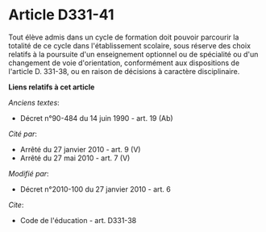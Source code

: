 # Article D331-41

Tout élève admis dans un cycle de formation doit pouvoir parcourir la totalité de ce cycle dans l'établissement scolaire,
sous réserve des choix relatifs à la poursuite d'un enseignement optionnel ou de spécialité ou d'un changement de voie
d'orientation, conformément aux dispositions de l'article D. 331-38, ou en raison de décisions à caractère disciplinaire.

**Liens relatifs à cet article**

_Anciens textes_:

  - Décret n°90-484 du 14 juin 1990 - art. 19 (Ab)

_Cité par_:

  - Arrêté du 27 janvier 2010 - art. 9 (V)
  - Arrêté du 27 mai 2010 - art. 7 (V)

_Modifié par_:

  - Décret n°2010-100 du 27 janvier 2010 - art. 6

_Cite_:

  - Code de l'éducation - art. D331-38
